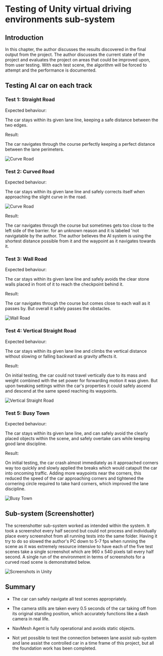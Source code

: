 # Testing of Unity virtual driving environments sub-system

## Introduction

In this chapter, the author discusses the results discovered in the final output from the project. The author discusses the current state of the project and evaluates the project on areas that could be improved upon, from user testing. With each test scene, the algorithm will be forced to attempt and the performance is documented.

## Testing AI car on each track

### Test 1: Straight Road

Expected behaviour: 

The car stays within its given lane line, keeping a safe distance between the two edges.

Result: 

The car navigates through the course perfectly keeping a perfect distance between the lane perimeters.

![Curve Road](03_figures/Results/STOP.png)

### Test 2: Curved Road

Expected behaviour: 

The car stays within its given lane line and safely corrects itself when approaching the slight curve in the road.

![Curve Road](03_figures/Results/bend.png)

Result: 

The car navigates through the course but sometimes gets too close to the left side of the barrier. for an unknown reason and it is labeled 'not navigatable by the author. The author believes the AI system is using the shortest distance possible from it and the waypoint as it navigates towards it. 

### Test 3: Wall Road

Expected behaviour: 

The car stays within its given lane line and safely avoids the clear stone walls placed in front of it to reach the checkpoint behind it. 

Result: 

The car navigates through the course but comes close to each wall as it passes by. But overall it safely passes the obstacles. 

![Wall Road](03_figures/Results/wall.png)

### Test 4: Vertical Straight Road

Expected behaviour: 

The car stays within its given lane line and climbs the vertical distance without slowing or falling backward as gravity affects it. 

Result: 

On initial testing, the car could not travel vertically due to its mass and weight combined with the set power for forwarding motion it was given. But upon tweaking settings within the car's properties it could safely ascend and descend at the same speed reaching its waypoints.

![Vertical Straight Road](03_figures/Results/45.png)

### Test 5: Busy Town

Expected behaviour: 

The car stays within its given lane line, and can safely avoid the clearly placed objects within the scene, and safely overtake cars while keeping good lane discipline. 

Result: 

On initial testing, the car crash almost immediately as it approached corners way too quickly and slowly applied the breaks which would catapult the car into oncoming traffic. Adding more waypoints near the corners, this reduced the speed of the car approaching corners and tightened the cornering circle required to take hard corners, which improved the lane discipline.

![Busy Town](03_figures/Results/navPath.png)


## Sub-system (Screenshotter)

The screenshotter sub-system worked as intended within the system. It took a screenshot every half second but could not process and individually place every screenshot from all running tests into the same folder. Having it try to do so slowed the author's PC down to 5-7 fps when running the scene as it was extremely resource intensive to have each of the five test scenes take a single screenshot which are 960 x 540 pixels tall every half second. A single run of the environment in terms of screenshots for a curved road scene is demonstrated below.

![Screenshots in Unity](03_figures/Results/screenshot.png)


## Summary

* The car can safely navigate all test scenes appropriately.


* The camera stills are taken every 0.5 seconds of the car taking off from its original standing position, which accurately functions like a dash camera in real life.


* NavMesh Agent is fully operational and avoids static objects.


* Not yet possible to test the connection between lane assist sub-system and lane assist the controlled car in a time frame of this project, but all the foundation work has been completed.




